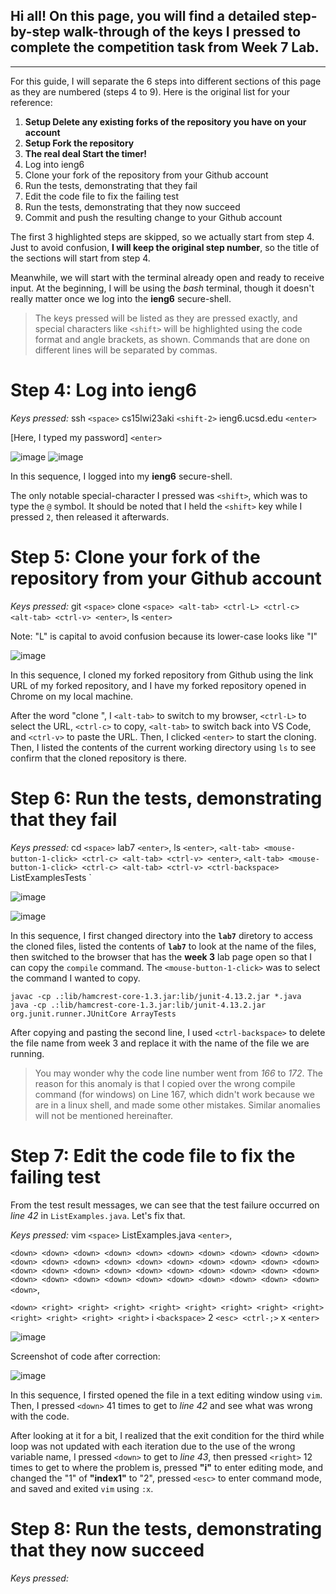 ## Hi all! On this page, you will find a detailed step-by-step walk-through of the keys I pressed to complete the competition task from Week 7 Lab. 

---

For this guide, I will separate the 6 steps into different sections of this page as they are numbered (steps 4 to 9). Here is the original list for your reference:

1. **Setup Delete any existing forks of the repository you have on your account**
2. **Setup Fork the repository**
3. **The real deal Start the timer!**
4. Log into ieng6
5. Clone your fork of the repository from your Github account
6. Run the tests, demonstrating that they fail
7. Edit the code file to fix the failing test
8. Run the tests, demonstrating that they now succeed
9. Commit and push the resulting change to your Github account

The first 3 highlighted steps are skipped, so we actually start from step 4. Just to avoid confusion, **I will keep the original step number**, so the title of the sections will start from step 4. 

Meanwhile, we will start with the terminal already open and ready to receive input. At the beginning, I will be using the _bash_ terminal, though it doesn't really matter once we log into the **ieng6** secure-shell.

> The keys pressed will be listed as they are pressed exactly, and special characters like `<shift>` will be highlighted using the code format and angle brackets, as shown. Commands that are done on different lines will be separated by commas. 

# Step 4: Log into ieng6

_Keys pressed:_ 
ssh `<space>` cs15lwi23aki `<shift-2>` ieng6.ucsd.edu `<enter>`

[Here, I typed my password] `<enter>`

![image](https://user-images.githubusercontent.com/117701031/221756185-4fdfcfab-1d8b-4ec6-b575-891c4beb9230.png)
![image](https://user-images.githubusercontent.com/117701031/221756670-8e0ede99-2a23-4ebb-a1fb-4e19517e84d2.png)

In this sequence, I logged into my **ieng6** secure-shell. 

The only notable special-character I pressed was `<shift>`, which was to type the `@` symbol. It should be noted that I held the `<shift>` key while I pressed `2`, then released it afterwards.

# Step 5: Clone your fork of the repository from your Github account

_Keys pressed:_
git `<space>` clone `<space> <alt-tab> <ctrl-L> <ctrl-c> <alt-tab> <ctrl-v> <enter>`, ls `<enter>`

Note: "L" is capital to avoid confusion because its lower-case looks like "I" 

![image](https://user-images.githubusercontent.com/117701031/221757395-9b582b10-53dc-46f0-b11b-2c04ec7ebe80.png)

In this sequence, I cloned my forked repository from Github using the link URL of my forked repository, and I have my forked repository opened in Chrome on my local machine. 

After the word "clone ", I `<alt-tab>` to switch to my browser, `<ctrl-L>` to select the URL, `<ctrl-c>` to copy, `<alt-tab>` to switch back into VS Code, and `<ctrl-v>` to paste the URL. Then, I clicked `<enter>` to start the cloning. Then, I listed the contents of the current working directory using `ls` to see confirm that the cloned repository is there.






# Step 6: Run the tests, demonstrating that they fail
_Keys pressed:_
cd `<space>` lab7 `<enter>`, ls `<enter>`, `<alt-tab> <mouse-button-1-click> <ctrl-c> <alt-tab> <ctrl-v> <enter>`, `<alt-tab> <mouse-button-1-click> <ctrl-c> <alt-tab> <ctrl-v> <ctrl-backspace>` ListExamplesTests <enter>`

![image](https://user-images.githubusercontent.com/117701031/221759781-c1d7ac85-3940-4040-bc3b-1736aa7ccdaa.png)

![image](https://user-images.githubusercontent.com/117701031/221761715-67a94013-c0d2-4eb1-911e-2a23818f9b59.png)


In this sequence, I first changed directory into the **`lab7`** diretory to access the cloned files, listed the contents of **`lab7`** to look at the name of the files, then switched to the browser that has the **week 3** lab page open so that I can copy the `compile` command. The `<mouse-button-1-click>` was to select the command I wanted to copy.

```
javac -cp .:lib/hamcrest-core-1.3.jar:lib/junit-4.13.2.jar *.java
java -cp .:lib/hamcrest-core-1.3.jar:lib/junit-4.13.2.jar org.junit.runner.JUnitCore ArrayTests
```

After copying and pasting the second line, I used `<ctrl-backspace>` to delete the file name from week 3 and replace it with the name of the file we are running.
  
> You may wonder why the code line number went from _166_ to _172_. The reason for this anomaly is that I copied over the wrong compile command (for windows) on Line 167, which didn't work because we are in a linux shell, and made some other mistakes. Similar anomalies will not be mentioned hereinafter.


# Step 7: Edit the code file to fix the failing test

From the test result messages, we can see that the test failure occurred on _line 42_ in `ListExamples.java`. Let's fix that.

_Keys pressed:_
vim `<space>` ListExamples.java `<enter>`, 

`<down> <down> <down> <down> <down> <down> <down> <down> <down> <down> <down> <down> <down> <down> <down> <down> <down> <down> <down> <down> <down> <down> <down> <down> <down> <down> <down> <down> <down> <down> <down> <down> <down> <down> <down> <down> <down> <down> <down> <down> <down>`,
  
`<down> <right> <right> <right> <right> <right> <right> <right> <right> <right> <right> <right> <right>` i `<backspace>` 2 `<esc> <ctrl-;>` x `<enter>`
  
![image](https://user-images.githubusercontent.com/117701031/221763720-27ef3b4e-5d82-4db9-969b-7abe0b05c86d.png)
  
Screenshot of code after correction:
  
![image](https://user-images.githubusercontent.com/117701031/221764719-ba95b404-8e71-4be8-bf08-174fc428bb84.png)


In this sequence, I firsted opened the file in a text editing window using `vim`. Then, I pressed `<down>` 41 times to get to _line 42_ and see what was wrong with the code. 
  
After looking at it for a bit, I realized that the exit condition for the third while loop was not updated with each iteration due to the use of the wrong variable name, I pressed `<down>` to get to _line 43_, then pressed `<right>` 12 times to get to where the problem is, pressed **"i"** to enter editing mode, and changed the "1" of **"index1"** to "2", pressed `<esc>` to enter command mode, and saved and exited `vim` using `:x`.
  

# Step 8: Run the tests, demonstrating that they now succeed
  
_Keys pressed:_

